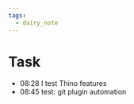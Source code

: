 ```yaml
---
tags:
  - dairy_note
---
```

# Task

- 08:28 I test Thino features 
- 08:45 test: git plugin automation 